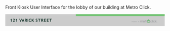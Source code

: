 Front Kiosk User Interface for the lobby of our building at Metro Click.

<img src="https://raw.githubusercontent.com/nousacademy/lobbyguide/master/app/img/footer.png">
